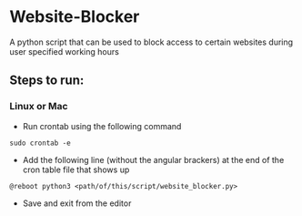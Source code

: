 # Website-Blocker
A python script that can be used to block access to certain websites during user specified working hours
## Steps to run:
### Linux or Mac
- Run crontab using the following command
```
sudo crontab -e
```
- Add the following line (without the angular brackers) at the end of the cron table file that shows up
```
@reboot python3 <path/of/this/script/website_blocker.py>
```
- Save and exit from the editor
